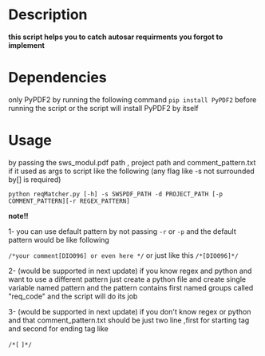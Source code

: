 
# Description

**this script helps you to catch autosar requirments you forgot to implement**

  

# Dependencies

only PyPDF2 by running the following command `pip install PyPDF2` before running the script or the script will install PyPDF2 by itself 

  

# Usage

by passing the sws_modul.pdf path , project path and comment_pattern.txt if it used as args to script like the following (any flag like -s not surrounded by[] is required)

`python reqMatcher.py [-h] -s SWSPDF_PATH -d PROJECT_PATH [-p COMMENT_PATTERN][-r REGEX_PATTERN]`

  

**note!!**

  

1- you can use default pattern by not passing `-r` or `-p` and the default pattern would be like following

`/*your comment[DIO096] or even here */` or just like this `/*[DIO096]*/`

  

2- (would be supported in next update) if you know regex and python and want to use a different pattern just create a python file and create single variable named pattern and the pattern contains first named groups called "req_code" and the script will do its job

  

3- (would be supported in next update) if you don't know regex or python and that comment_pattern.txt should be just two line ,first for starting tag and second for ending tag like

`/*[`
`]*/`